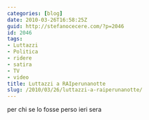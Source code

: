```yaml
---
categories: [blog]
date: 2010-03-26T16:58:25Z
guid: http://stefanocecere.com/?p=2046
id: 2046
tags:
- Luttazzi
- Politica
- ridere
- satira
- TV
- video
title: Luttazzi a RAIperunanotte
slug: /2010/03/26/luttazzi-a-raiperunanotte/
---
```


per chi se lo fosse perso ieri sera
